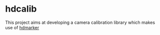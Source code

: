 # hdcalib

This project aims at developing a camera calibration library which makes use of [hdmarker](https://github.com/hendrikschilling/hdmarker)

